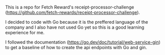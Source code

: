 This is a repo for Fetch Reward's receipt-processor-challenge (https://github.com/fetch-rewards/receipt-processor-challenge). 

I decided to code with Go because it is the preffered language of the company and I also have not used Go yet so this is a good learning experience for me.

I followed the documentation (https://go.dev/doc/tutorial/web-service-gin) to get a baseline of how to create the api endpoints with Go and gin.
